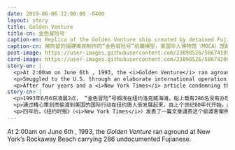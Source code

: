 ```yaml
---
date: 2019-06-06 12:00:00 -0400
layout: story
title: Golden Venture
title-cn: 金色冒险号
caption-en: Replica of the Golden Venture ship created by detained Fujianese Refugees, Museum of Chinese in America (Collection)
caption-cn: 被拘留的福建难民制作的“金色冒险号”纸雕模型，美国华人博物馆（MOCA）馆藏
post-image: https://user-images.githubusercontent.com/23090526/58674199-b4f83880-831c-11e9-830b-939513bdadd0.jpg
card-image: https://user-images.githubusercontent.com/23090526/58674200-b6296580-831c-11e9-9f25-5e2d628349e0.jpg
story-en: |
  <p>At 2:00am on June 6th , 1993, the <i>Golden Venture</i> ran aground at New York’s Rockaway Beach carrying 286 undocumented Fujianese. In the last leg of their 17,000 mile, 222-day journey in a hull the size of a two-door garage, the panicked refugees leapt from the boat in a desperate attempt to reach the American shore. Weakened and starving, ten Fujianese passengers died; the Coast Guard took 260 more into custody and arrested the ship’s thirteen crewmembers.</p>
  <p>Smuggled to the U.S. through an elaborate international operation based in New York’s Chinatown, the passengers of the <i>Golden Venture</i> were only the most visible few of the climbing number of Fujianese that have endeavored to reach the U.S. by perilous means since the 1980s. With passages costing tens of thousands of dollars, Fujianese immigrants arrive in New York Chinatown bearing extreme debt to their “snakeheads” (Chinese Gangs that smuggle people).Embarrassed by the loophole of the “catch and release” asylum policy that has drawn Fujianese immigrants to America and away from stricter countries like Japan, the Clinton Administration placed any <i>Golden Venture</i> passengers that were not deported into Immigration and Naturalization Service (INS) detention facilities.</p>
  <p>After four years and a <i>New York Times</i> article condemning the example being made out of the passengers, Clinton pardoned the remaining fifty-three immigrants in detention, placing them on “humanitarian parole.” These 21st century papers sons reflect the ongoing legacy of exclusionary policies: the “pardoned” Fujianese of the <i>Golden Venture</i> who fanned out across the country live in legal limbo, with neither permission to stay nor a means to permanent citizenship.</p>
story-cn: |
  <p>1993年6月6日凌晨2点， “金色冒险”号搁浅在纽约洛克威海滩，船上载有286名没有办理入境手续的福建人。在一艘大小近似一个双门车库的船上，在经历了长达17000英里、222天航程的最后一段航程中，惊慌失措的难民们从船上跳下，充满绝望地试图抵达美国海岸。10名福建乘客在虚弱和饥饿中死去，海岸警卫队带走了余下的260多名乘客看管起来，并逮捕了船上的13名船员。</p>
  <p>通过精心策划而偷渡到美国的国际行动在纽约唐人街发展起来，自上个世纪80年代开始，越来越多的福建人努力用一些危险的方式抵达美国，而“金色冒险”号的乘客只是其中最为显眼的一小部分。因为要花费数万美元的偷渡费用，福建移民抵达纽约唐人街时，往往背负了欠蛇头们的极端沉重的债务（偷渡人口的中国团伙被称作蛇头）。由于“先抓后放”的庇护政策漏洞，使得福建移民们远离了如日本等更严格的国家，转而投奔美国，克林顿政府将所有未被驱逐出境的“金色冒险”号上的乘客关在了移民归化局（INS）的拘留所内。</p>
  <p>四年后，《纽约时报》（<i>New York Times</i>）发表了一篇文章谴责这个偷渡客案例，克林顿赦免了剩余的53名被拘留的移民，将他们“人道主义假释”。这些21世纪的“纸儿子”们再现了当年排华法政策的影响：“被赦免的”金色冒险号上的福建人分布在全美各地，他们生活在法律的边缘地带，既不能获得居留许可，也无法获得永久公民身份。</p>
---
```

At 2:00am on June 6th , 1993, the <i>Golden Venture</i> ran aground at New York’s Rockaway Beach carrying 286 undocumented Fujianese.
